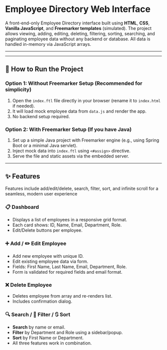 # Employee Directory Web Interface

A front-end-only Employee Directory interface built using **HTML**, **CSS**, **Vanilla JavaScript**, and **Freemarker templates** (simulated). The project allows viewing, adding, editing, deleting, filtering, sorting, searching, and paginating employee data without any backend or database. All data is handled in-memory via JavaScript arrays.

---


---

## 🚀 How to Run the Project

### Option 1: Without Freemarker Setup (Recommended for simplicity)

1. Open the `index.ftl` file directly in your browser (rename it to `index.html` if needed).
2. It will load mock employee data from `data.js` and render the app.
3. No backend setup required.

### Option 2: With Freemarker Setup (If you have Java)

1. Set up a simple Java project with Freemarker engine (e.g., using Spring Boot or a minimal Java servlet).
2. Inject mock data into `index.ftl` using `<#assign>` directive.
3. Serve the file and static assets via the embedded server.

---

## ✨ Features

Features include add/edit/delete, search, filter, sort, and infinite scroll for a seamless, modern user experience

### 📋 Dashboard

- Displays a list of employees in a responsive grid format.
- Each card shows: ID, Name, Email, Department, Role.
- Edit/Delete buttons per employee.

### ➕ Add / ✏️ Edit Employee

- Add new employee with unique ID.
- Edit existing employee data via form.
- Fields: First Name, Last Name, Email, Department, Role.
- Form is validated for required fields and email format.

### ❌ Delete Employee

- Deletes employee from array and re-renders list.
- Includes confirmation dialog.

### 🔍 Search / 🔽 Filter / 🔃 Sort

- **Search** by name or email.
- **Filter** by Department and Role using a sidebar/popup.
- **Sort** by First Name or Department.
- All three features work in combination.


